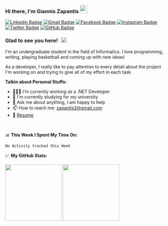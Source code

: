 ### Hi there, I'm Giannis Zapantis <img src="https://media.giphy.com/media/hvRJCLFzcasrR4ia7z/giphy.gif" width="25px">

[![Linkedin Badge](https://img.shields.io/badge/LinkedIn-0077B5?style=for-the-badge&logo=linkedin&logoColor=white)](https://www.linkedin.com/in/giannis-zapantis-59018b1bb/)
[![Gmail Badge](https://img.shields.io/badge/Gmail-D14836?style=for-the-badge&logo=gmail&logoColor=white)](mailto:zapantis2@gmail.com)
[![Facebook Badge](https://img.shields.io/badge/Facebook-1877F2?style=for-the-badge&logo=facebook&logoColor=white)](https://www.facebook.com/profile.php?id=100009597409326)
[![Instagram Badge](https://img.shields.io/badge/Instagram-E4405F?style=for-the-badge&logo=instagram&logoColor=white)](https://www.instagram.com/gianniszapantis/)
[![Twitter Badge](https://img.shields.io/badge/Twitter-1DA1F2?style=for-the-badge&logo=twitter&logoColor=white)](https://twitter.com/GiannisZapantis)
[![GitHub Badge](https://img.shields.io/badge/GitHub-100000?style=for-the-badge&logo=github&logoColor=white)](https://github.com/tech-gian)
<!-- https://github.com/alexandresanlim/Badges4-README.md-Profile -->
<!-- https://javascript.plainenglish.io/how-to-create-an-awesome-github-profile-readme-a474d5b45645 -->

### Glad to see you here! &nbsp; ![](https://visitor-badge.glitch.me/badge?page_id=tech-gian.tech-gian)

I'm an undergraduate student in the field of Informatics. I love programming, writing, playing basketball and coming up with new ideas!

As a developer, I really like to pay attention to every detail about the project I'm working on and trying to give all of my effort in each task.

**Talkin about Personal Stuffs:**

- 👨🏻‍💻 I’m currently working as a .NET Developer
- 🚀 I'm currently studying for my university
- 💬 Ask me about anything, I am happy to help
- 📫 How to reach me: zapantis2@gmail.com
- 📝 [Resume](https://drive.google.com/file/d/1fSc6m638POhv6ZSftdWbl2TwcDGvyE9b/view?usp=sharing)

</br>

📊 **This Week I Spent My Time On:**
<!--START_SECTION:waka-->
```text
No Activity tracked this Week
```
<!--END_SECTION:waka-->


📈 **My GitHub Stats:**

<p>
  <img height="180em" src="https://github-readme-stats.vercel.app/api?username=tech-gian&show_icons=true&hide_border=true&&count_private=true&include_all_commits=true" />
  <img height="180em" src="https://github-readme-stats.vercel.app/api/top-langs/?username=tech-gian&exclude_repo=KNN-Image-Classification&show_icons=true&hide_border=true&layout=compact&langs_count=8"/>
</p>
